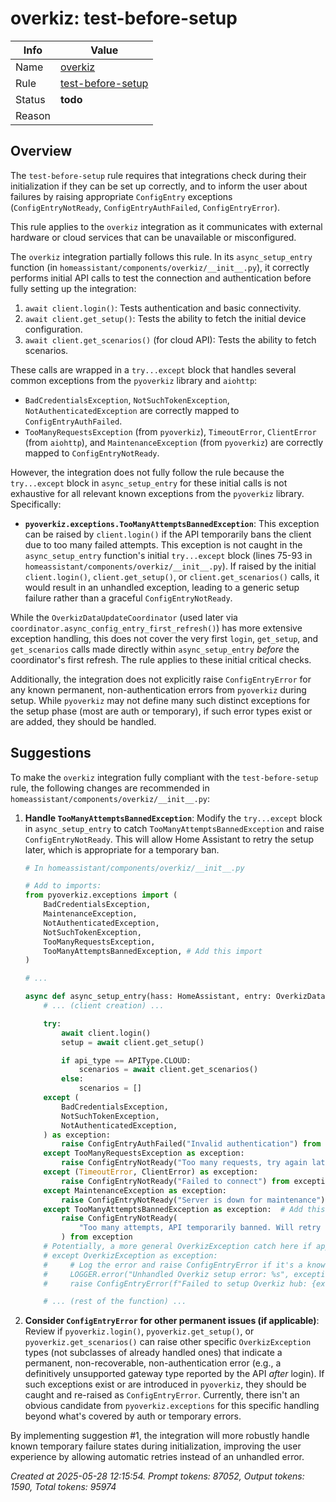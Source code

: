 # overkiz: test-before-setup

| Info   | Value                                                                    |
|--------|--------------------------------------------------------------------------|
| Name   | [overkiz](https://www.home-assistant.io/integrations/overkiz/) |
| Rule   | [test-before-setup](https://developers.home-assistant.io/docs/core/integration-quality-scale/rules/test-before-setup)                                                     |
| Status | **todo**                                                                 |
| Reason |                                                                          |

## Overview

The `test-before-setup` rule requires that integrations check during their initialization if they can be set up correctly, and to inform the user about failures by raising appropriate `ConfigEntry` exceptions (`ConfigEntryNotReady`, `ConfigEntryAuthFailed`, `ConfigEntryError`).

This rule applies to the `overkiz` integration as it communicates with external hardware or cloud services that can be unavailable or misconfigured.

The `overkiz` integration partially follows this rule. In its `async_setup_entry` function (in `homeassistant/components/overkiz/__init__.py`), it correctly performs initial API calls to test the connection and authentication before fully setting up the integration:
1.  `await client.login()`: Tests authentication and basic connectivity.
2.  `await client.get_setup()`: Tests the ability to fetch the initial device configuration.
3.  `await client.get_scenarios()` (for cloud API): Tests the ability to fetch scenarios.

These calls are wrapped in a `try...except` block that handles several common exceptions from the `pyoverkiz` library and `aiohttp`:
*   `BadCredentialsException`, `NotSuchTokenException`, `NotAuthenticatedException` are correctly mapped to `ConfigEntryAuthFailed`.
*   `TooManyRequestsException` (from `pyoverkiz`), `TimeoutError`, `ClientError` (from `aiohttp`), and `MaintenanceException` (from `pyoverkiz`) are correctly mapped to `ConfigEntryNotReady`.

However, the integration does not fully follow the rule because the `try...except` block in `async_setup_entry` for these initial calls is not exhaustive for all relevant known exceptions from the `pyoverkiz` library. Specifically:

*   **`pyoverkiz.exceptions.TooManyAttemptsBannedException`**: This exception can be raised by `client.login()` if the API temporarily bans the client due to too many failed attempts. This exception is not caught in the `async_setup_entry` function's initial `try...except` block (lines 75-93 in `homeassistant/components/overkiz/__init__.py`). If raised by the initial `client.login()`, `client.get_setup()`, or `client.get_scenarios()` calls, it would result in an unhandled exception, leading to a generic setup failure rather than a graceful `ConfigEntryNotReady`.

While the `OverkizDataUpdateCoordinator` (used later via `coordinator.async_config_entry_first_refresh()`) has more extensive exception handling, this does not cover the very first `login`, `get_setup`, and `get_scenarios` calls made directly within `async_setup_entry` *before* the coordinator's first refresh. The rule applies to these initial critical checks.

Additionally, the integration does not explicitly raise `ConfigEntryError` for any known permanent, non-authentication errors from `pyoverkiz` during setup. While `pyoverkiz` may not define many such distinct exceptions for the setup phase (most are auth or temporary), if such error types exist or are added, they should be handled.

## Suggestions

To make the `overkiz` integration fully compliant with the `test-before-setup` rule, the following changes are recommended in `homeassistant/components/overkiz/__init__.py`:

1.  **Handle `TooManyAttemptsBannedException`**:
    Modify the `try...except` block in `async_setup_entry` to catch `TooManyAttemptsBannedException` and raise `ConfigEntryNotReady`. This will allow Home Assistant to retry the setup later, which is appropriate for a temporary ban.

    ```python
    # In homeassistant/components/overkiz/__init__.py

    # Add to imports:
    from pyoverkiz.exceptions import (
        BadCredentialsException,
        MaintenanceException,
        NotAuthenticatedException,
        NotSuchTokenException,
        TooManyRequestsException,
        TooManyAttemptsBannedException, # Add this import
    )

    # ...

    async def async_setup_entry(hass: HomeAssistant, entry: OverkizDataConfigEntry) -> bool:
        # ... (client creation) ...

        try:
            await client.login()
            setup = await client.get_setup()

            if api_type == APIType.CLOUD:
                scenarios = await client.get_scenarios()
            else:
                scenarios = []
        except (
            BadCredentialsException,
            NotSuchTokenException,
            NotAuthenticatedException,
        ) as exception:
            raise ConfigEntryAuthFailed("Invalid authentication") from exception
        except TooManyRequestsException as exception:
            raise ConfigEntryNotReady("Too many requests, try again later") from exception
        except (TimeoutError, ClientError) as exception:
            raise ConfigEntryNotReady("Failed to connect") from exception
        except MaintenanceException as exception:
            raise ConfigEntryNotReady("Server is down for maintenance") from exception
        except TooManyAttemptsBannedException as exception:  # Add this block
            raise ConfigEntryNotReady(
                "Too many attempts, API temporarily banned. Will retry later."
            ) from exception
        # Potentially, a more general OverkizException catch here if appropriate for ConfigEntryError
        # except OverkizException as exception:
        #     # Log the error and raise ConfigEntryError if it's a known permanent, non-auth issue
        #     LOGGER.error("Unhandled Overkiz setup error: %s", exception)
        #     raise ConfigEntryError(f"Failed to setup Overkiz hub: {exception}") from exception

        # ... (rest of the function) ...
    ```

2.  **Consider `ConfigEntryError` for other permanent issues (if applicable)**:
    Review if `pyoverkiz.login()`, `pyoverkiz.get_setup()`, or `pyoverkiz.get_scenarios()` can raise other specific `OverkizException` types (not subclasses of already handled ones) that indicate a permanent, non-recoverable, non-authentication error (e.g., a definitively unsupported gateway type reported by the API *after* login). If such exceptions exist or are introduced in `pyoverkiz`, they should be caught and re-raised as `ConfigEntryError`. Currently, there isn't an obvious candidate from `pyoverkiz.exceptions` for this specific handling beyond what's covered by auth or temporary errors.

By implementing suggestion #1, the integration will more robustly handle known temporary failure states during initialization, improving the user experience by allowing automatic retries instead of an unhandled error.

_Created at 2025-05-28 12:15:54. Prompt tokens: 87052, Output tokens: 1590, Total tokens: 95974_
